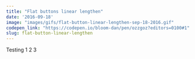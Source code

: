 ```yaml
---
title: "Flat buttons linear lengthen"
date: '2016-09-18'
image: "images/gifs/flat-button-linear-lengthen-sep-18-2016.gif"
codepen_link: "https://codepen.io/bloom-dan/pen/ozzgoz?editors=0100#1"
slug: flat-button-linear-lengthen
---
```


Testing 1 2 3
